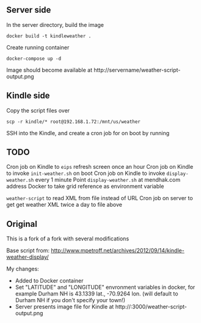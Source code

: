 
## Server side

In the server directory, build the image

    docker build -t kindleweather .

Create running container

    docker-compose up -d

Image should become available at http://servername/weather-script-output.png



## Kindle side

Copy the script files over

    scp -r kindle/* root@192.168.1.72:/mnt/us/weather

SSH into the Kindle, and create a cron job for on boot by running

    





## TODO

Cron job on Kindle to `eips` refresh screen once an hour
Cron job on Kindle to invoke `init-weather.sh` on boot
Cron job on Kindle to invoke `display-weather.sh` every 1 minute
Point `display-weather.sh` at mendhak.com address
Docker to take grid reference as environment variable

`weather-script` to read XML from file instead of URL
Cron job on server to get get weather XML twice a day to file above



## Original

This is a fork of a fork with several modifications

Base script from:
http://www.mpetroff.net/archives/2012/09/14/kindle-weather-display/

My changes:
* Added to Docker container
* Set "LATITUDE" and "LONGITUDE" envronment variables in docker,
  for example Durham NH is 43.1339 lat., -70.9264 lon.
  (will default to Durham NH if you don't specify your town!)
* Server presents image file for Kindle at http://<your IP>:3000/weather-script-output.png
